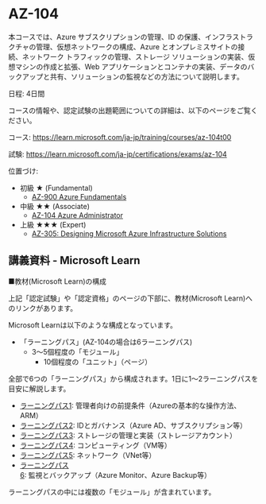 # AZ-104

本コースでは、Azure サブスクリプションの管理、ID の保護、インフラストラクチャの管理、仮想ネットワークの構成、Azure とオンプレミスサイトの接続、ネットワーク トラフィックの管理、ストレージ ソリューションの実装、仮想マシンの作成と拡張、Web アプリケーションとコンテナの実装、データのバックアップと共有、ソリューションの監視などの方法について説明します。

日程: 4日間

コースの情報や、認定試験の出題範囲についての詳細は、以下のページをご覧ください。

コース:
https://learn.microsoft.com/ja-jp/training/courses/az-104t00

試験:
https://learn.microsoft.com/ja-jp/certifications/exams/az-104

位置づけ:
- 初級 ★ (Fundamental)
  - [AZ-900 Azure Fundamentals](https://docs.microsoft.com/ja-jp/learn/certifications/exams/az-900)
- 中級 ★★ (Associate)
  - [AZ-104 Azure Administrator](https://docs.microsoft.com/ja-jp/learn/certifications/exams/az-104)
- 上級 ★★★ (Expert)
  - [AZ-305: Designing Microsoft Azure Infrastructure Solutions](https://docs.microsoft.com/ja-jp/learn/certifications/exams/az-305)

## 講義資料 - Microsoft Learn

■教材(Microsoft Learn)の構成

上記「認定試験」や「認定資格」のページの下部に、教材(Microsoft Learn)へのリンクがあります。

Microsoft Learnは以下のような構成となっています。

- 「ラーニングパス」(AZ-104の場合は6ラーニングパス)
  - 3～5個程度の「モジュール」
    - 10個程度の「ユニット」（ページ）


全部で6つの「ラーニングパス」から構成されます。1日に1～2ラーニングパスを目安に解説します。

- [ラーニングパス1](lp1.md): 管理者向けの前提条件（Azureの基本的な操作方法、ARM）
- [ラーニングパス2](lp2.md): IDとガバナンス（Azure AD、サブスクリプション等）
- [ラーニングパス3](lp3.md): ストレージの管理と実装（ストレージアカウント）
- [ラーニングパス4](lp4.md): コンピューティング（VM等）
- [ラーニングパス5](lp5.md): ネットワーク（VNet等）
- [ラーニングパス6](lp6.md): 監視とバックアップ（Azure Monitor、Azure Backup等）

ラーニングパスの中には複数の「モジュール」が含まれています。


